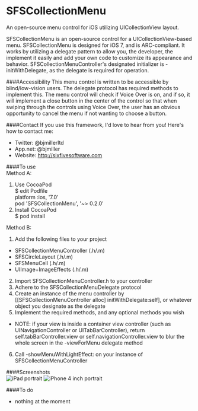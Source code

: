 SFSCollectionMenu
=================

An open-source menu control for iOS utilizing UICollectionView layout.

SFSCollectionMenu is an open-source control for a UICollectionView-based menu. SFSCollectionMenu is designed for iOS 7, and is ARC-compliant. It works by utilizing a delegate pattern to allow you, the developer, the implement it easily and add your own code to customize its appearance and behavior. SFSCollectionMenuController's designated initializer is -initWithDelegate, as the delegate is required for operation.

####Accessibility
This menu control is written to be accessible by blind/low-vision users. The delegate protocol has required methods to implement this. The menu control will check if Voice Over is on, and if so, it will implement a close button in the center of the control so that when swiping through the controls using Voice Over, the user has an obvious opportunity to cancel the menu if not wanting to choose a button.

####Contact
If you use this framework, I'd love to hear from you! Here's how to contact me:
* Twitter: @bjmillerltd
* App.net: @bjmiller
* Website: http://sixfivesoftware.com

####To use  
Method A:
1. Use CocoaPod  
 $ edit Podfile  
 platform :ios, '7.0'  
 pod 'SFSCollectionMenu', '~> 0.2.0'  
2. Install CocoaPod  
 $ pod install  

Method B:
1. Add the following files to your project
 * SFSCollectionMenuController (.h/.m)
 * SFSCircleLayout (.h/.m)
 * SFSMenuCell (.h/.m)
 * UIImage+ImageEffects (.h/.m) 
2. Import SFSCollectionMenuController.h to your controller  
3. Adhere to the SFSCollectionMenuDelegate protocol  
4. Create an instance of the menu controller by [[SFSCollectionMenuController alloc] initWithDelegate:self], or whatever object you designate as the delegate  
5. Implement the required methods, and any optional methods you wish  
 * NOTE: if your view is inside a container view controller (such as UINavigationController or UITabBarController), return self.tabBarController.view or self.navigationController.view to blur the whole screen in the -viewForMenu delegate method
6. Call -showMenuWithLightEffect: on your instance of SFSCollectionMenuController  

####Screenshots  
![iPad portrait](https://raw.github.com/SixFiveSoftware/SFSCollectionMenu/master/iPad.png) ![iPhone 4 inch portrait](https://raw.github.com/SixFiveSoftware/SFSCollectionMenu/master/iPhone.png)

####To do  
* nothing at the moment
